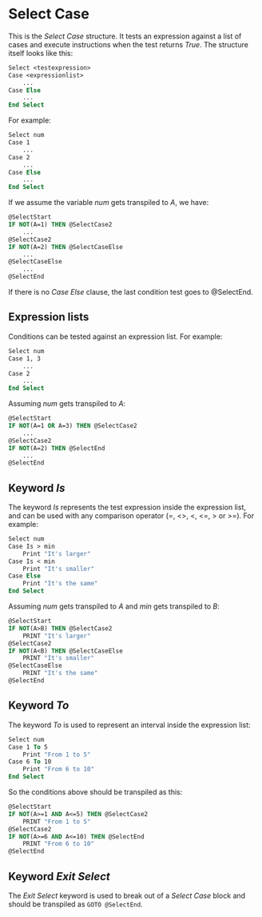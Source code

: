 # Select Case

This is the _Select Case_ structure. It tests an expression against a list of cases and execute instructions when the test returns _True_. The structure itself looks like this:

```vb
Select <testexpression>
Case <expressionlist>
    ...
Case Else
    ...
End Select
```

For example:

```vb
Select num
Case 1
    ...
Case 2
    ...
Case Else
    ...
End Select
```

If we assume the variable _num_ gets transpiled to _A_, we have:

```vb
@SelectStart
IF NOT(A=1) THEN @SelectCase2
	...
@SelectCase2
IF NOT(A=2) THEN @SelectCaseElse
	...
@SelectCaseElse
	...
@SelectEnd
```

If there is no _Case Else_ clause, the last condition test goes to @SelectEnd.

## Expression lists

Conditions can be tested against an expression list. For example:

```vb
Select num
Case 1, 3
    ...
Case 2
    ...
End Select
```

Assuming _num_ gets transpiled to _A_:

```vb
@SelectStart
IF NOT(A=1 OR A=3) THEN @SelectCase2
	...
@SelectCase2
IF NOT(A=2) THEN @SelectEnd
	...
@SelectEnd
```

## Keyword _Is_

The keyword _Is_ represents the test expression inside the expression list, and can be used with any comparison operator (=, <>, <, <=, > or >=). For example:

```vb
Select num
Case Is > min
	Print "It's larger"
Case Is < min
	Print "It's smaller"
Case Else
	Print "It's the same"
End Select
```

Assuming _num_ gets transpiled to _A_ and _min_ gets transpiled to _B_:

```vb
@SelectStart
IF NOT(A>B) THEN @SelectCase2
	PRINT "It's larger"
@SelectCase2
IF NOT(A<B) THEN @SelectCaseElse
	PRINT "It's smaller"
@SelectCaseElse
	PRINT "It's the same"
@SelectEnd
```

## Keyword _To_

The keyword _To_ is used to represent an interval inside the expression list:

```vb
Select num
Case 1 To 5
    Print "From 1 to 5"
Case 6 To 10
    Print "From 6 to 10"
End Select
```

So the conditions above should be transpiled as this:

```vb
@SelectStart
IF NOT(A>=1 AND A<=5) THEN @SelectCase2
	PRINT "From 1 to 5"
@SelectCase2
IF NOT(A>=6 AND A<=10) THEN @SelectEnd
	PRINT "From 6 to 10"
@SelectEnd
```

## Keyword _Exit Select_

The _Exit Select_ keyword is used to break out of a _Select Case_ block and should be transpiled as `GOTO @SelectEnd`.
